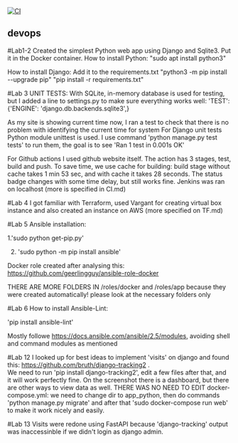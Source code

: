 [![CI](https://github.com/urbeingwatched8/devops/actions/workflows/github-actions-demo.yml/badge.svg?branch=master)](https://github.com/urbeingwatched8/devops/actions/workflows/github-actions-demo.yml)
## devops
#Lab1-2 
Created the simplest Python web app using Django and Sqlite3. Put it in the Docker container.
How to install Python:
"sudo apt install python3"

How to install Django:
Add it to the requirements.txt
"python3 -m pip install --upgrade pip"
"pip install -r requirements.txt"

#Lab 3 
UNIT TESTS: 
With SQLite, in-memory database is used for testing, but I added a line to settings.py to make sure everything works well: 
'TEST': {'ENGINE': 'django.db.backends.sqlite3',} 
 
As my site is showing current time now, I ran a test to check that there is no problem with identifying the current time for system 
For Django unit tests Python module unittest is used. 
I use command 'python manage.py test tests' to run them, the goal is to see 'Ran 1 test in 0.001s OK'

For Github actions I used github website itself. The action has 3 stages, test, build and push. To save time, we use cache for building: build stage without cache takes 1 min 53 sec, and with cache it takes 28 seconds. The status badge changes with some time delay, but still works fine.
Jenkins was ran on localhost (more is specified in CI.md)

#Lab 4
I got familiar with Terraform, used Vargant for creating virtual box instance and also created an instance on AWS (more specified on TF.md)

#Lab 5 
Ansible installation:

1.'sudo python get-pip.py'

2. 'sudo python -m pip install ansible'

Docker role created after analysing this: https://github.com/geerlingguy/ansible-role-docker

THERE ARE MORE FOLDERS IN /roles/docker and /roles/app because they were created automatically! please look at the necessary folders only

#Lab 6
How to install Ansible-Lint:

'pip install ansible-lint'

Mostly followe https://docs.ansible.com/ansible/2.5/modules, avoiding shell and command modules as mentioned

#Lab 12
I looked up for best ideas to implement 'visits' on django and found this: https://github.com/bruth/django-tracking2 .  
We need to run 'pip install django-tracking2', edit a few files after that, and it will work perfectly fine. On the screenshot there is a dashboard, but there are other ways to view data as well.  THERE WAS NO NEED TO EDIT docker-compose.yml: we need to change dir to app_python, then do commands 'python manage.py migrate' and after that 'sudo docker-compose run web' to make it work nicely and easily.

#Lab 13 
Visits were redone using FastAPI because 'django-tracking' output was inaccessinble if we didn't login as django admin. 
